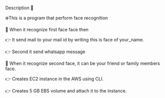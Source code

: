 Description 📄

❄️This is a program that perform face recognition

📌 When it recognize first face face then


👉 It send mail to your mail id by writing this is face of your_name. 

👉 Second it send whatsapp message 



📌 When it recognize second  face, it can be your friend or family members face.


👉 Creates EC2 instance in the AWS using CLI. 

👉 Creates 5 GB EBS volume and attach it to the instance. 
